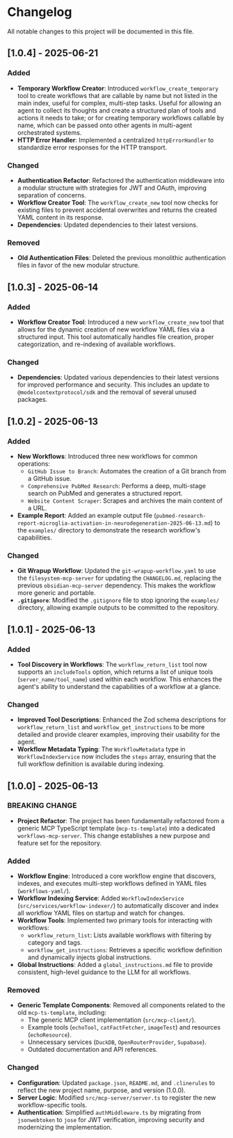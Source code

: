 # Changelog

All notable changes to this project will be documented in this file.

## [1.0.4] - 2025-06-21

### Added

- **Temporary Workflow Creator**: Introduced `workflow_create_temporary` tool to create workflows that are callable by name but not listed in the main index, useful for complex, multi-step tasks. Useful for allowing an agent to collect its thoughts and create a structured plan of tools and actions it needs to take; or for creating temporary workflows callable by name, which can be passed onto other agents in multi-agent orchestrated systems.
- **HTTP Error Handler**: Implemented a centralized `httpErrorHandler` to standardize error responses for the HTTP transport.

### Changed

- **Authentication Refactor**: Refactored the authentication middleware into a modular structure with strategies for JWT and OAuth, improving separation of concerns.
- **Workflow Creator Tool**: The `workflow_create_new` tool now checks for existing files to prevent accidental overwrites and returns the created YAML content in its response.
- **Dependencies**: Updated dependencies to their latest versions.

### Removed

- **Old Authentication Files**: Deleted the previous monolithic authentication files in favor of the new modular structure.

## [1.0.3] - 2025-06-14

### Added

- **Workflow Creator Tool**: Introduced a new `workflow_create_new` tool that allows for the dynamic creation of new workflow YAML files via a structured input. This tool automatically handles file creation, proper categorization, and re-indexing of available workflows.

### Changed

- **Dependencies**: Updated various dependencies to their latest versions for improved performance and security. This includes an update to `@modelcontextprotocol/sdk` and the removal of several unused packages.

## [1.0.2] - 2025-06-13

### Added

- **New Workflows**: Introduced three new workflows for common operations:
  - `GitHub Issue to Branch`: Automates the creation of a Git branch from a GitHub issue.
  - `Comprehensive PubMed Research`: Performs a deep, multi-stage search on PubMed and generates a structured report.
  - `Website Content Scraper`: Scrapes and archives the main content of a URL.
- **Example Report**: Added an example output file (`pubmed-research-report-microglia-activation-in-neurodegeneration-2025-06-13.md`) to the `examples/` directory to demonstrate the research workflow's capabilities.

### Changed

- **Git Wrapup Workflow**: Updated the `git-wrapup-workflow.yaml` to use the `filesystem-mcp-server` for updating the `CHANGELOG.md`, replacing the previous `obsidian-mcp-server` dependency. This makes the workflow more generic and portable.
- **`.gitignore`**: Modified the `.gitignore` file to stop ignoring the `examples/` directory, allowing example outputs to be committed to the repository.

## [1.0.1] - 2025-06-13

### Added

- **Tool Discovery in Workflows**: The `workflow_return_list` tool now supports an `includeTools` option, which returns a list of unique tools (`server_name/tool_name`) used within each workflow. This enhances the agent's ability to understand the capabilities of a workflow at a glance.

### Changed

- **Improved Tool Descriptions**: Enhanced the Zod schema descriptions for `workflow_return_list` and `workflow_get_instructions` to be more detailed and provide clearer examples, improving their usability for the agent.
- **Workflow Metadata Typing**: The `WorkflowMetadata` type in `WorkflowIndexService` now includes the `steps` array, ensuring that the full workflow definition is available during indexing.

## [1.0.0] - 2025-06-13

### BREAKING CHANGE

- **Project Refactor**: The project has been fundamentally refactored from a generic MCP TypeScript template (`mcp-ts-template`) into a dedicated `workflows-mcp-server`. This change establishes a new purpose and feature set for the repository.

### Added

- **Workflow Engine**: Introduced a core workflow engine that discovers, indexes, and executes multi-step workflows defined in YAML files (`workflows-yaml/`).
- **Workflow Indexing Service**: Added `WorkflowIndexService` (`src/services/workflow-indexer/`) to automatically discover and index all workflow YAML files on startup and watch for changes.
- **Workflow Tools**: Implemented two primary tools for interacting with workflows:
  - `workflow_return_list`: Lists available workflows with filtering by category and tags.
  - `workflow_get_instructions`: Retrieves a specific workflow definition and dynamically injects global instructions.
- **Global Instructions**: Added a `global_instructions.md` file to provide consistent, high-level guidance to the LLM for all workflows.

### Removed

- **Generic Template Components**: Removed all components related to the old `mcp-ts-template`, including:
  - The generic MCP client implementation (`src/mcp-client/`).
  - Example tools (`echoTool`, `catFactFetcher`, `imageTest`) and resources (`echoResource`).
  - Unnecessary services (`DuckDB`, `OpenRouterProvider`, `Supabase`).
  - Outdated documentation and API references.

### Changed

- **Configuration**: Updated `package.json`, `README.md`, and `.clinerules` to reflect the new project name, purpose, and version (1.0.0).
- **Server Logic**: Modified `src/mcp-server/server.ts` to register the new workflow-specific tools.
- **Authentication**: Simplified `authMiddleware.ts` by migrating from `jsonwebtoken` to `jose` for JWT verification, improving security and modernizing the implementation.
